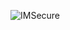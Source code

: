 ![IMSecure](https://github.com/yuankong666/Ultimate-RAT-Collection/assets/128066597/7f8d7e11-63cc-4573-9469-dceabd8e92c2)
